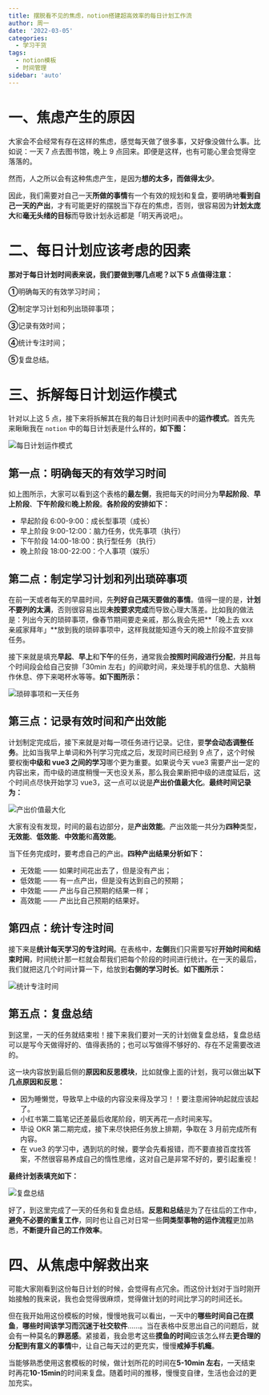 ```yaml
---
title: 摆脱看不见的焦虑，notion搭建超高效率的每日计划工作流
author: 周一
date: '2022-03-05'
categories:
  - 学习干货
tags:
  - notion模板
  - 时间管理
sidebar: 'auto'
---
```


# 一、焦虑产生的原因

大家会不会经常有存在这样的焦虑，感觉每天做了很多事，又好像没做什么事。比如说：一天 7 点去图书馆，晚上 9 点回来。即便是这样，也有可能心里会觉得空落落的。

然而，人之所以会有这种焦虑产生，是因为**想的太多，而做得太少**。

因此，我们需要对自己一天**所做的事情**有一个有效的规划和复盘，要明确地**看到自己一天的产出**，才有可能更好的摆脱当下存在的焦虑，否则，很容易因为**计划太庞大**和**毫无头绪的目标**而导致计划永远都是「明天再说吧」。

# 二、每日计划应该考虑的因素

**那对于每日计划时间表来说，我们要做到哪几点呢？以下 5 点值得注意：**

**①**明确每天的有效学习时间；

**②**制定学习计划和列出琐碎事项；

**③**记录有效时间；

**④**统计专注时间；

**⑤**复盘总结。

# 三、拆解每日计划运作模式

针对以上这 5 点，接下来将拆解其在我的每日计划时间表中的**运作模式**。首先先来瞅瞅我在 `notion` 中的每日计划表是什么样的，**如下图：**

![每日计划运作模式](https://mondaylab-1309616765.cos.ap-shanghai.myqcloud.com/img/-16464639282165.png)

## 第一点：明确每天的有效学习时间

如上图所示，大家可以看到这个表格的**最左侧**，我把每天的时间分为**早起阶段**、**早上阶段**、**下午阶段**和**晚上阶段**。**各阶段的安排如下：**

- 早起阶段 6:00-9:00：成长型事项（成长）
- 早上阶段 9:00-12:00：脑力任务，优先事项（执行）
- 下午阶段 14:00-18:00：执行型任务（执行）
- 晚上阶段 18:00-22:00：个人事项（娱乐）

## 第二点：制定学习计划和列出琐碎事项

在前一天或者每天的早晨时间，先**列好自己隔天要做的事情**。值得一提的是，**计划不要列的太满**，否则很容易出现**未按要求完成**而导致心理大落差。比如我的做法是：列出今天的琐碎事项，像春节期间要走亲戚，那么我会先把**「晚上去 xxx 亲戚家拜年」**放到我的琐碎事项中，这样我就能知道今天的晚上阶段不宜安排任务。

接下来就是填充**早起**、**早上**和**下午**的任务，通常我会**按照时间段进行分配**，并且每个时间段会给自己安排「30min 左右」的间歇时间，来处理手机的信息、大脑稍作休息、停下来喝杯水等等。**如下图所示：**

![琐碎事项和一天任务](https://mondaylab-1309616765.cos.ap-shanghai.myqcloud.com/img/%E7%90%90%E7%A2%8E%E4%BA%8B%E9%A1%B9%E5%92%8C%E4%B8%80%E5%A4%A9%E4%BB%BB%E5%8A%A1.JPG)

## 第三点：记录有效时间和产出效能

计划制定完成后，接下来就是对每一项任务进行记录。记住，要**学会动态调整任务**。比如当我早上单词和外刊学习完成之后，发现时间已经到 9 点了，这个时候要权衡**中级和 vue3 之间的学习**哪个更为重要。如果说今天 vue3 需要产出一定的内容出来，而中级的进度稍慢一天也没关系，那么我会果断把中级的进度延后，这个时间点尽快开始学习 vue3，这一点可以说是**产出价值最大化**。**最终时间记录为：**

![产出价值最大化](https://mondaylab-1309616765.cos.ap-shanghai.myqcloud.com/img/%E4%BA%A7%E5%87%BA%E4%BB%B7%E5%80%BC%E6%9C%80%E5%A4%A7%E5%8C%96.JPG)

大家有没有发现，时间的最右边部分，是**产出效能**。产出效能一共分为**四种**类型，**无效能**、**低效能**、**中效能**和**高效能**。

当下任务完成时，要考虑自己的产出。**四种产出结果分析如下：**

- 无效能 —— 如果时间花出去了，但是没有产出；
- 低效能 —— 有一点产出，但是没有达到自己的预期；
- 中效能 —— 产出与自己预期的结果一样；
- 高效能 —— 产出比自己预期的结果好。

## 第四点：统计专注时间

接下来是**统计每天学习的专注时间**。在表格中，**左侧**我们只需要写好**开始时间和结束时间**，时间统计那一栏就会帮我们把每个阶段的时间进行统计。在一天的最后，我们就把这几个时间计算一下，给放到**右侧的学习时长**。**如下图所示：**

![统计专注时间](https://mondaylab-1309616765.cos.ap-shanghai.myqcloud.com/img/%E7%BB%9F%E8%AE%A1%E4%B8%93%E6%B3%A8%E6%97%B6%E9%97%B4.JPG)

## 第五点：复盘总结

到这里，一天的任务就结束啦！接下来我们要对一天的计划做复盘总结，复盘总结可以是写今天做得好的、值得表扬的；也可以写做得不够好的、存在不足需要改进的。

这一块内容放到最后侧的**原因和反思模块**，比如就像上面的计划，我可以做出**以下几点原因和反思：**

- 因为睡懒觉，导致早上中级的内容没来得及学习！！要注意闹钟响起就应该起了。
- 小红书第二篇笔记还差最后收尾阶段，明天再花一点时间来写。
- 毕设 OKR 第二期完成，接下来尽快把任务放上排期，争取在 3 月前完成所有内容。
- 在 vue3 的学习中，遇到坑的时候，要学会先看报错，而不要直接百度找答案，不然很容易养成自己的惰性思维，这对自己是非常不好的，要引起重视！

**最终计划表填充如下：**

![复盘总结](https://mondaylab-1309616765.cos.ap-shanghai.myqcloud.com/img/%E5%A4%8D%E7%9B%98%E6%80%BB%E7%BB%93.JPG)

好了，到这里完成了一天的任务和复盘总结。**反思和总结**是为了在往后的工作中，**避免不必要的重复工作**，同时也让自己对日常一些**同类型事物的运作流程**更加熟悉，**不断提升自己的工作效率**。

# 四、从焦虑中解救出来

可能大家刚看到这份每日计划的时候，会觉得有点冗余。而这份计划对于当时刚开始接触的我来说，我也会觉得很麻烦，觉得做计划的时间比学习的时间还长。

但在我开始用这份模板的时候，慢慢地我可以看出，一天中的**哪些时间自己在摸鱼**，**哪些时间该学习而沉迷于社交软件**……。当在表格中反思出自己的问题后，就会有一种莫名的**罪恶感**。紧接着，我会思考这些**摸鱼的时间**应该怎么样去**更合理的分配到有意义的事情**中，让自己每天过的更充实，慢慢**戒掉手机瘾**。

当能够熟悉使用这套模板的时候，做计划所花的时间在**5-10min 左右**，一天结束时再花**10-15min**的时间来复盘。随着时间的推移，慢慢变自律，生活也会过的更加充实。
